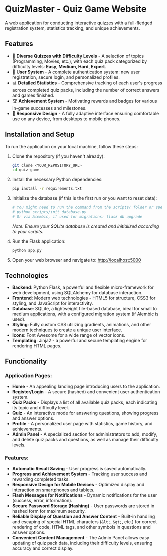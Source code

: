 # QuizMaster - Quiz Game Website

A web application for conducting interactive quizzes with a full-fledged registration system, statistics tracking, and unique achievements.

## Features

-   🎯 **Diverse Quizzes with Difficulty Levels** - A selection of topics (Programming, Movies, etc.), with each quiz pack categorized by difficulty levels: **Easy, Medium, Hard, Expert**.
-   👤 **User System** - A complete authentication system: new user registration, secure login, and personalized profiles.
-   📊 **Detailed Statistics** - Comprehensive tracking of each user's progress across completed quiz packs, including the number of correct answers and games finished.
-   🏆 **Achievement System** - Motivating rewards and badges for various in-game successes and milestones.
-   📱 **Responsive Design** - A fully adaptive interface ensuring comfortable use on any device, from desktops to mobile phones.

## Installation and Setup

To run the application on your local machine, follow these steps:

1.  Clone the repository (if you haven't already):
    ```bash
    git clone <YOUR_REPOSITORY_URL>
    cd quiz-game
    ```

2.  Install the necessary Python dependencies:
    ```bash
    pip install -r requirements.txt
    ```

3.  Initialize the database (if this is the first run or you want to reset data):
    ```bash
    # You might need to run the command from the scripts/ folder or specify the full path
    # python scripts/init_database.py
    # Or via Alembic, if used for migrations: flask db upgrade
    ```
    *Note: Ensure your SQLite database is created and initialized according to your scripts.*

4.  Run the Flask application:
    ```bash
    python app.py
    ```

5.  Open your web browser and navigate to:
    [http://localhost:5000](http://localhost:5000)

## Technologies

-   **Backend**: Python Flask, a powerful and flexible micro-framework for web development, using SQLAlchemy for database interaction.
-   **Frontend**: Modern web technologies - HTML5 for structure, CSS3 for styling, and JavaScript for interactivity.
-   **Database**: SQLite, a lightweight file-based database, ideal for small to medium applications, with a configured migration system (if Alembic is used).
-   **Styling**: Fully custom CSS utilizing gradients, animations, and other modern techniques to create a unique user interface.
-   **Icons**: Font Awesome for a wide range of vector icons.
-   **Templating**: Jinja2 - a powerful and secure templating engine for rendering HTML pages.

## Functionality

### Application Pages:
-   **Home** - An appealing landing page introducing users to the application.
-   **Register/Login** - A secure (hashed) and convenient user authentication system.
-   **Quiz Packs** - Displays a list of all available quiz packs, each indicating its topic and difficulty level.
-   **Quiz** - An interactive mode for answering questions, showing progress and answer options.
-   **Profile** - A personalized user page with statistics, game history, and achievements.
-   **Admin Panel** - A specialized section for administrators to add, modify, and delete quiz packs and questions, as well as manage their difficulty levels.

### Features:
-   **Automatic Result Saving** - User progress is saved automatically.
-   **Progress and Achievement System** - Tracking user success and rewarding completed tasks.
-   **Responsive Design for Mobile Devices** - Optimized display and interaction on smartphones and tablets.
-   **Flash Messages for Notifications** - Dynamic notifications for the user (success, error, information).
-   **Secure Password Storage (Hashing)** - User passwords are stored in hashed form for maximum security.
-   **Reliable Display of Question and Answer Content** - Built-in handling and escaping of special HTML characters (`&lt;`, `&gt;`, etc.) for correct rendering of code, HTML tags, and other symbols in questions and answer options.
-   **Convenient Content Management** - The Admin Panel allows easy updating of quiz pack data, including their difficulty levels, ensuring accuracy and correct display.